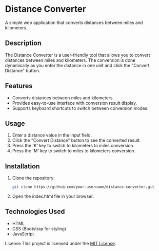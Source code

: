 # Distance Converter

A simple web application that converts distances between miles and kilometers.

## Description

The Distance Converter is a user-friendly tool that allows you to convert distances between miles and kilometers. The conversion is done dynamically as you enter the distance in one unit and click the "Convert Distance" button.

## Features

- Converts distances between miles and kilometers.
- Provides easy-to-use interface with conversion result display.
- Supports keyboard shortcuts to switch between conversion modes.

## Usage

1. Enter a distance value in the input field.
2. Click the "Convert Distance" button to see the converted result.
3. Press the 'K' key to switch to kilometers to miles conversion.
4. Press the 'M' key to switch to miles to kilometers conversion.

## Installation

1. Clone the repository:

   ```bash
   git clone https://github.com/your-username/distance-converter.git

2. Open the index.html file in your browser.


## Technologies Used

- HTML
- CSS (Bootstrap for styling)
- JavaScript

License
This project is licensed under the [MIT License]().

